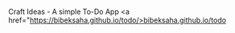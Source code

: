 Craft Ideas - A simple To-Do App
<a href="https://bibeksaha.github.io/todo/>bibeksaha.github.io/todo</a>

